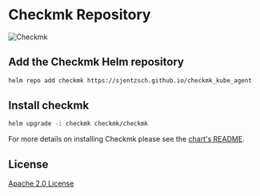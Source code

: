 # Checkmk Repository

![Checkmk](https://checkmk.com/application/files/thumbnails/low_res/7015/9834/3137/checkmk_logo_main.png)

## Add the Checkmk Helm repository

```sh
helm repo add checkmk https://sjentzsch.github.io/checkmk_kube_agent

```

## Install checkmk

```sh
helm upgrade -i checkmk checkmk/checkmk
```

For more details on installing Checkmk please see the [chart's README](https://github.com/sjentzsch/checkmk_kube_agent/blob/main/deploy/charts/checkmk/README.md).

## License

[Apache 2.0 License](https://www.apache.org/licenses/LICENSE-2.0)
